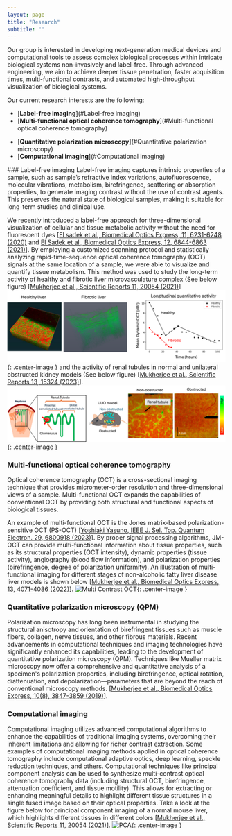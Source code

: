 ```yaml
---
layout: page
title: "Research"
subtitle: ""
---
```


Our group is interested in developing next-generation medical devices and computational tools to assess complex biological processes within intricate biological systems non-invasively and label-free. Through advanced engineering, we aim to achieve deeper tissue penetration, faster acquisition times, multi-functional contrasts, and automated high-throughput visualization of biological systems.

Our current research interests are the following: 
* [**Label-free imaging**](#Label-free imaging)
* [**Multi-functional optical coherence tomography**](#Multi-functional optical coherence tomography)
- [**Quantitative polarization microscopy**](#Quantitative polarization microscopy)
- [**Computational imaging**](#Computational imaging) 

<div id="Label-free imaging"></div>
### Label-free imaging
Label-free imaging captures intrinsic properties of a sample, such as sample’s refractive index variations, autofluorescence, molecular vibrations, metabolism, birefringence, scattering or absorption properties, to generate imaging contrast without the use of contrast agents. This preserves the natural state of biological samples, making it suitable for long-term studies and clinical use.

We recently introduced a label-free approach for three-dimensional visualization of cellular and tissue metabolic activity without the need for fluorescent dyes [[El sadek et al., Biomedical Optics Express, 11, 6231-6248 (2020)](https://www.osapublishing.org/boe/abstract.cfm?uri=boe-11-11-6231) and [El Sadek et al., Biomedical Optics Express, 12, 6844-6863 (2021)](https://www.osapublishing.org/boe/abstract.cfm?uri=boe-12-11-6844)]. By employing a customized scanning protocol and statistically analyzing rapid-time-sequence optical coherence tomography (OCT) signals at the same location of a sample, we were able to visualize and quantify tissue metabolism. This method was used to study the long-term activity of healthy and fibrotic liver microvasculature complex (See below figure) [[Mukherjee et al., Scientific Reports 11, 20054 (2021)](https://www.nature.com/articles/s41598-021-98909-6)]
![Liver longitudinal study results](../assets/img/liver_LongitudinalStudy.png){: .center-image }
and the activity of renal tubules in normal and unilateral obstructed kidney models (See below figure) [[Mukherjee et al., Scientific Reports 13, 15324 (2023)](https://www.nature.com/articles/s41598-023-42559-3)].
![Renal tubule results](../assets/img/renal_tubule.png){: .center-image }

### Multi-functional optical coherence tomography <span id="Multi-functional optical coherence tomography"><span>
Optical coherence tomography (OCT) is a cross-sectional imaging technique that provides micrometer-order resolution and three-dimensional views of a sample. Multi-functional OCT expands the capabilities of conventional OCT by providing both structural and functional aspects of biological tissues.

An example of multi-functional OCT is the Jones matrix-based polarization-sensitive OCT (PS-OCT) [[Yoshiaki Yasuno, IEEE J. Sel. Top. Quantum Electron. 29, 6800918 (2023)](https://ieeexplore.ieee.org/document/10050559)]. By proper signal processing algorithms, JM-OCT can provide multi-functional information about tissue properties, such as its structural properties (OCT intensity), dynamic properties (tissue activity), angiography (blood flow information), and polarization properties (birefringence, degree of polarization uniformity). An illustration of multi-functional imaging for different stages of non-alcoholic fatty liver disease liver models is shown below [[Mukherjee et al., Biomedical Optics Express, 13, 4071-4086 (2022)](https://opg.optica.org/boe/abstract.cfm?uri=boe-13-7-4071)].
![Multi Contrast OCT](../assets/img/MC_OCT.png){: .center-image }

### Quantitative polarization microscopy (QPM) <span id="Quantitative polarization microscopy"><span>
Polarization microscopy has long been instrumental in studying the structural anisotropy and orientation of birefringent tissues such as muscle fibers, collagen, nerve tissues, and other fibrous materials. Recent advancements in computational techniques and imaging technologies have significantly enhanced its capabilities, leading to the development of quantitative polarization microscopy (QPM). 
Techniques like Mueller matrix microscopy now offer a comprehensive and quantitative analysis of a specimen's polarization properties, including birefringence, optical rotation, diattenuation, and depolarization—parameters that are beyond the reach of conventional microscopy methods.
[[Mukherjee et al., Biomedical Optics Express, 10(8), 3847-3859 (2019)](https://www.osapublishing.org/abstract.cfm?URI=boe-10-8-3847)].

### Computational imaging <span id="Computational imaging"><span>

Computational imaging utilizes advanced computational algorithms to enhance the capabilities of traditional imaging systems, overcoming their inherent limitations and allowing for richer contrast extraction. Some examples of computational imaging methods applied in optical coherence tomography include computational adaptive optics, deep learning, speckle reduction techniques, and others. Computational techniques like principal component analysis can be used to synthesize multi-contrast optical coherence tomography data (including structural OCT, birefringence, attenuation coefficient, and tissue motility).  This allows for extracting or enhancing meaningful details to highlight different tissue structures in a single fused image based on their optical properties. Take a look at the figure below for principal component imaging of a normal mouse liver, which highlights different tissues in different colors [[Mukherjee et al., Scientific Reports 11, 20054 (2021)](https://www.nature.com/articles/s41598-021-98909-6)].
![PCA](../assets/img/ComputationalImaging_PCA.png){: .center-image }

